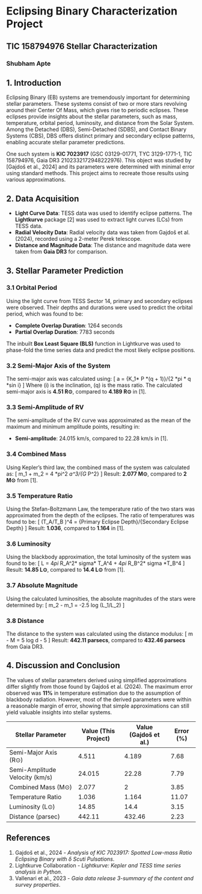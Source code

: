 # Eclipsing Binary Characterization Project

## TIC 158794976 Stellar Characterization

### Shubham Apte

## 1. Introduction
Eclipsing Binary (EB) systems are tremendously important for determining stellar parameters. These systems consist of two or more stars revolving around their Center Of Mass, which gives rise to periodic eclipses. These eclipses provide insights about the stellar parameters, such as mass, temperature, orbital period, luminosity, and distance from the Solar System. Among the Detached (DBS), Semi-Detached (SDBS), and Contact Binary Systems (CBS), DBS offers distinct primary and secondary eclipse patterns, enabling accurate stellar parameter predictions.

One such system is **KIC 7023917** (GSC 03129-01771, TYC 3129-1771-1, TIC 158794976, Gaia DR3 2102332172948222976). This object was studied by [Gajdoš et al., 2024] and its parameters were determined with minimal error using standard methods. This project aims to recreate those results using various approximations.

## 2. Data Acquisition
- **Light Curve Data**: TESS data was used to identify eclipse patterns. The **Lightkurve** package [2] was used to extract light curves (LCs) from TESS data.
- **Radial Velocity Data**: Radial velocity data was taken from Gajdoš et al. (2024), recorded using a 2-meter Perek telescope.
- **Distance and Magnitude Data**: The distance and magnitude data were taken from **Gaia DR3** for comparison.

## 3. Stellar Parameter Prediction

### 3.1 Orbital Period
Using the light curve from TESS Sector 14, primary and secondary eclipses were observed. Their depths and durations were used to predict the orbital period, which was found to be:
- **Complete Overlap Duration**: 1264 seconds
- **Partial Overlap Duration**: 7783 seconds

The inbuilt **Box Least Square (BLS)** function in Lightkurve was used to phase-fold the time series data and predict the most likely eclipse positions.

### 3.2 Semi-Major Axis of the System
The semi-major axis was calculated using:
\[
a = {K_1* P *(q + 1)}/{2 *pi * q *sin i}
\]
Where \(i\) is the inclination, \(q\) is the mass ratio. The calculated semi-major axis is **4.51 R⊙**, compared to **4.189 R⊙** in [1].

### 3.3 Semi-Amplitude of RV
The semi-amplitude of the RV curve was approximated as the mean of the maximum and minimum amplitude points, resulting in:
- **Semi-amplitude**: 24.015 km/s, compared to 22.28 km/s in [1].

### 3.4 Combined Mass
Using Kepler’s third law, the combined mass of the system was calculated as:
\[
m_1 + m_2 = 4 *pi^2 *a^3/{G* P^2}
\]
Result: **2.077 M⊙**, compared to **2 M⊙** from [1].

### 3.5 Temperature Ratio
Using the Stefan-Boltzmann Law, the temperature ratio of the two stars was approximated from the depth of the eclipses. The ratio of temperatures was found to be:
\[
(T_A/T_B )^4 = {Primary Eclipse Depth}/{Secondary Eclipse Depth}
\]
Result: **1.036**, compared to **1.164** in [1].

### 3.6 Luminosity
Using the blackbody approximation, the total luminosity of the system was found to be:
\[
L = 4*pi* R_A^2* sigma* T_A^4  +  4*pi* R_B^2* sigma *T_B^4
\]
Result: **14.85 L⊙**, compared to **14.4 L⊙** from [1].

### 3.7 Absolute Magnitude
Using the calculated luminosities, the absolute magnitudes of the stars were determined by:
\[
m_2 - m_1 = -2.5 log (L_1/L_2)
\]

### 3.8 Distance
The distance to the system was calculated using the distance modulus:
\[
m - M = 5 log d - 5
\]
Result: **442.11 parsecs**, compared to **432.46 parsecs** from Gaia DR3.

## 4. Discussion and Conclusion
The values of stellar parameters derived using simplified approximations differ slightly from those found by Gajdoš et al. (2024). The maximum error observed was **11%** in temperature estimation due to the assumption of blackbody radiation. However, most of the derived parameters were within a reasonable margin of error, showing that simple approximations can still yield valuable insights into stellar systems.

| Stellar Parameter          | Value (This Project) | Value (Gajdoš et al.) | Error (%) |
|----------------------------|----------------------|-----------------------|-----------|
| Semi-Major Axis (R⊙)        | 4.511                | 4.189                 | 7.68      |
| Semi-Amplitude Velocity (km/s)| 24.015              | 22.28                 | 7.79      |
| Combined Mass (M⊙)          | 2.077                | 2                     | 3.85      |
| Temperature Ratio           | 1.036                | 1.164                 | 11.07     |
| Luminosity (L⊙)             | 14.85                | 14.4                  | 3.15      |
| Distance (parsec)           | 442.11               | 432.46                | 2.23      |

## References
1. Gajdoš et al., 2024 - *Analysis of KIC 7023917: Spotted Low-mass Ratio Eclipsing Binary with δ Scuti Pulsations*.
2. Lightkurve Collaboration - *Lightkurve: Kepler and TESS time series analysis in Python*.
3. Vallenari et al., 2023 - *Gaia data release 3-summary of the content and survey properties*.

